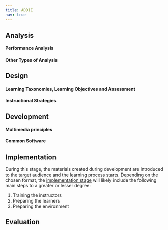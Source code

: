 ```yaml
---
title: ADDIE
nav: true
---
```


## Analysis

#### Performance Analysis

#### Other Types of Analysis 

## Design

#### Learning Taxonomies, Learning Objectives and Assessment 

#### Instructional Strategies 

## Development

#### Multimedia principles

#### Common Software

## Implementation

During this stage, the materials created during development are introduced to the target audience and the learning process starts. Depending on the chosen format, the <a href="https://elearningindustry.com/getting-know-addie-implementation" target="_blank">implementation stage</a> will likely include the following main steps to a greater or lesser degree:

1. Training the instructors
2. Preparing the learners
3. Preparing the environment

## Evaluation
